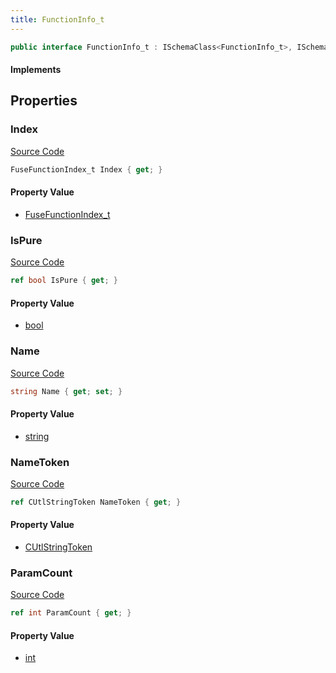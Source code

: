 ```yaml
---
title: FunctionInfo_t
---
```


```csharp
public interface FunctionInfo_t : ISchemaClass<FunctionInfo_t>, ISchemaField, ISchemaClass, INativeHandle
```

#### Implements

## Properties

### Index

[Source Code](https://github.com/swiftly-solution/swiftlys2/blob/main/managed/src/SwiftlyS2.Generated/Schemas/Interfaces/FunctionInfo_t.cs#L23)

```csharp
FuseFunctionIndex_t Index { get; }
```

#### Property Value

- [FuseFunctionIndex_t](/docs/api/shared/schemadefinitions/fusefunctionindex_t)

### IsPure

[Source Code](https://github.com/swiftly-solution/swiftlys2/blob/main/managed/src/SwiftlyS2.Generated/Schemas/Interfaces/FunctionInfo_t.cs#L25)

```csharp
ref bool IsPure { get; }
```

#### Property Value

- [bool](https://learn.microsoft.com/dotnet/api/system.boolean)

### Name

[Source Code](https://github.com/swiftly-solution/swiftlys2/blob/main/managed/src/SwiftlyS2.Generated/Schemas/Interfaces/FunctionInfo_t.cs#L17)

```csharp
string Name { get; set; }
```

#### Property Value

- [string](https://learn.microsoft.com/dotnet/api/system.string)

### NameToken

[Source Code](https://github.com/swiftly-solution/swiftlys2/blob/main/managed/src/SwiftlyS2.Generated/Schemas/Interfaces/FunctionInfo_t.cs#L19)

```csharp
ref CUtlStringToken NameToken { get; }
```

#### Property Value

- [CUtlStringToken](/docs/api/shared/natives/cutlstringtoken)

### ParamCount

[Source Code](https://github.com/swiftly-solution/swiftlys2/blob/main/managed/src/SwiftlyS2.Generated/Schemas/Interfaces/FunctionInfo_t.cs#L21)

```csharp
ref int ParamCount { get; }
```

#### Property Value

- [int](https://learn.microsoft.com/dotnet/api/system.int32)

